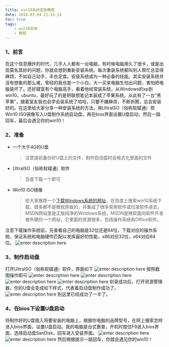 ```yaml
---
title: win10系统安装教程
date: 2018-03-04 21:15:14
toc: true
tags:
	- win10安装
	- 教程
---
```

### 1、前言
在这个信息爆炸的时代，几乎人人都有一台电脑，有时候电脑用久了很卡，或是出现莫名其妙的问题，你就会想到重新安装系统。每次重装系统都叫别人帮忙总显得麻烦，不如自己动手，丰衣足食。安装系统成为一种必备的技能。其实安装系统并没有想象的那么难，曾经的我也是一个小白，大一买来电脑生怕出问题，害怕把电脑装坏了。还好寝室有个电脑高手，看着他经常装系统，从Windows的xp到win10，ubuntu，最好玩了的是把联想笔记本装成了苹果系统，从此有了一台“黑苹果”，跟着室友我也会学会装系统了哈哈，只要不嫌麻烦，不断折腾，总会安装好的。在这里给大家分享一种安装系统的方法，用UltraISO（俗称软碟通）把Win10 ISO镜像写入U盘制作系统启动盘，再在bios界面设置U盘启动，然后一路回车，最后会遇见你的win10！<!-- more -->

### 2、准备

* 一个大于4G的U盘 
  >注意提前备份好U盘上的文件，制作启动盘时会格式化里面的文件
  
* UltraISO（俗称软碟通）软件 
  >百度下载一个即可
  
* Win10 ISO镜像 
  >给大家推荐一个[下载Windows系统的网址][1]，在百度上搜索win10系统下载，很多都不是微软原版的，并集成了很多常用软件或垃圾软件进去，MSDN网站里是正版纯净的Windows系统，MSDN是微软面向软件开发者所建的一个网站，它里面的资源很多，包括操作系统和Office软件。
 
注意下载操作系统前，先查看自己的电脑是32位还是64位，下载对应的操作系统，保证系统和电脑硬件匹配以发挥最好的性能，x86对应32位，x64对应64位。
![enter description here][2]
### 3、制作启动盘
打开UltraISO（俗称软碟通）软件，界面如下
![enter description here][3]
按照截图操作即可
![enter description here][4]
![enter description here][5]
![enter description here][6]
![enter description here][7]
刻录成功后，打开资源管理器，你的U盘会变成如下样式，代表着启动盘制作成功了。
![enter description here][8]
到这里已经成功了一半了。
### 4、在bios下设置U盘启动
将制作好的U盘插入将要安装的电脑上，根据你电脑的品牌型号，在网上搜索怎样进入bios界面，设置U盘启动。我的电脑是台式惠普，开机时按住F9进入bios界面，选择启动盘SanDisk，回车进入安装界面。
![enter description here][9]
![enter description here][10]
然后根据提示一路回车，你就会遇见你的win10！


  [1]: https://msdn.itellyou.cn/
  [2]: /img/win10安装/1.png "1"
  [3]: /img/win10安装/2.png "2"
  [4]: /img/win10安装/3.png "3"
  [5]: /img/win10安装/4.png "4"
  [6]: /img/win10安装/5.png "5"
  [7]: /img/win10安装/6.png "6"
  [8]: /img/win10安装/7.png "7"
  [9]: /img/win10安装/8.png "8"
  [10]: /img/win10安装/9.jpg "9"